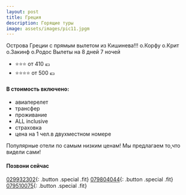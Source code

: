 ```yaml
---
layout: post
title: Греция
description: Горящие туры
image: assets/images/pic11.jpgm
---
```

Острова Греции с прямым вылетом из Кишинева!!!
о.Корфу о.Крит о.Закинф о.Родос
Вылеты на 8 дней 7 ночей

- :star::star::star: от 410  :euro:
- :star::star::star::star: от 500 :euro:

#### В стоимость включено:
- авиаперелет
- трансфер
- проживание
- ALL inclusive
- страховка
- цена на 1 чел.в двухместном номере

Популярные отели по самым низким ценам!
Мы предлагаем то,что видели сами!

#### Позвони сейчас
[029932302](tel:+37329932302){: .button .special .fit}
[079804044](tel:+37379804044){: .button .special .fit}
[079510075](tel:+079510075){: .button .special .fit}

